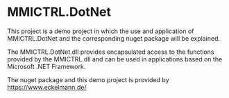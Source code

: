 # MMICTRL.DotNet
This project is a demo project in which the use and application of MMICTRL.DotNet and the corresponding nuget package will be explained.

The MMICTRL.DotNet.dll provides encapsulated access to the functions provided by the MMICTRL.dll and can be used in applications based on the Microsoft .NET Framework.

The nuget package and this demo project is provided by https://www.eckelmann.de/